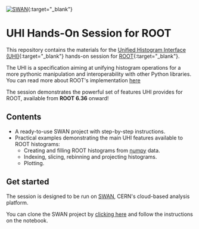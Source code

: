 [![SWAN](https://swan.web.cern.ch/sites/swan.web.cern.ch/files/pictures/open_in_swan.svg)](https://cern.ch/swanserver/cgi-bin/go?projurl=https://github.com/siliataider/UHI-for-ROOT.git){:target="_blank"}

# UHI Hands-On Session for ROOT

This repository contains the materials for the [Unified Histogram Interface (UHI)](https://uhi.readthedocs.io/en/latest/){:target="_blank"} hands-on session for [ROOT](https://github.com/root-project/root){:target="_blank"}.

The UHI is a specification aiming at unifying histogram operations for a more pythonic manipulation and interoperability with other Python libraries. 
You can read more about ROOT's implementation [here](https://root.cern.ch/doc/master/group__uhi__docs.html)

The session demonstrates the powerful set of features UHI provides for ROOT, available from **ROOT 6.36** onward!

## Contents
- A ready-to-use SWAN project with step-by-step instructions.
- Practical examples demonstrating the main UHI features available to ROOT histograms:
    - Creating and filling ROOT histograms from [numpy](https://numpy.org/) data.
    - Indexing, slicing, rebinning and projecting histograms.
    - Plotting.


## Get started
The session is designed to be run on [SWAN](https://swan.web.cern.ch/swan/), CERN's cloud-based analysis platform. 

You can clone the SWAN project by [clicking here](https://cern.ch/swanserver/cgi-bin/go?projurl=https://github.com/siliataider/UHI-for-ROOT.git) and follow the instructions on the notebook.
